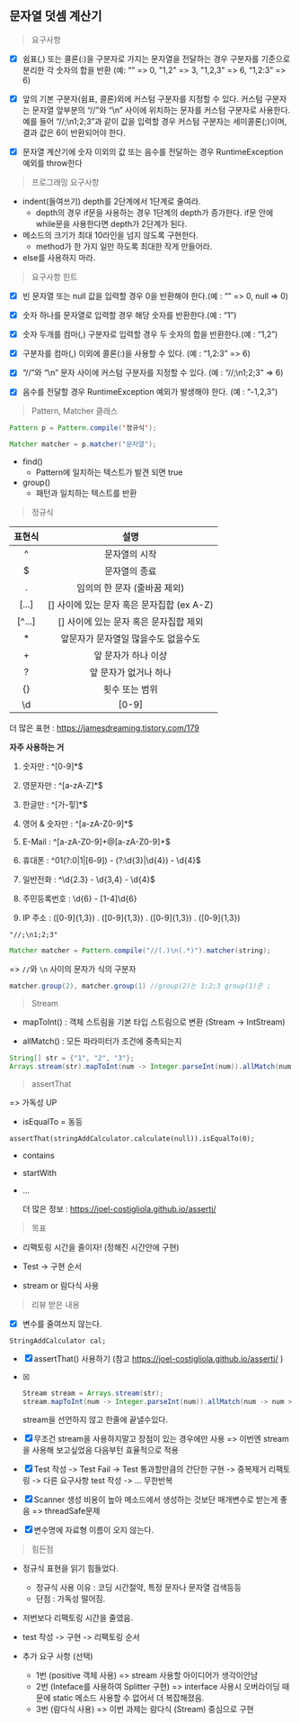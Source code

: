 ## 문자열 덧셈 계산기

> 요구사항

- [x] 쉼표(,) 또는 콜론(:)을 구분자로 가지는 문자열을 전달하는 경우 구분자를 기준으로 분리한 각 숫자의 합을 반환 (예: “” => 0, "1,2" => 3, "1,2,3" => 6, “1,2:3” => 6)

- [x] 앞의 기본 구분자(쉼표, 콜론)외에 커스텀 구분자를 지정할 수 있다. 커스텀 구분자는 문자열 앞부분의 “//”와 “\n” 사이에 위치하는 문자를 커스텀 구분자로 사용한다. 예를 들어 “//;\n1;2;3”과 같이 값을 입력할 경우 커스텀 구분자는 세미콜론(;)이며, 결과 값은 6이 반환되어야 한다.

- [x] 문자열 계산기에 숫자 이외의 값 또는 음수를 전달하는 경우 RuntimeException 예외를 throw한다



> 프로그래밍 요구사항

- indent(들여쓰기) depth를 2단계에서 1단계로 줄여라.
  - depth의 경우 if문을 사용하는 경우 1단계의 depth가 증가한다. if문 안에 while문을 사용한다면 depth가 2단계가 된다.
- 메소드의 크기가 최대 10라인을 넘지 않도록 구현한다.
  - method가 한 가지 일만 하도록 최대한 작게 만들어라.
- else를 사용하지 마라.



> 요구사항 힌트

- [x] 빈 문자열 또는 null 값을 입력할 경우 0을 반환해야 한다.(예 : “” => 0, null => 0)

- [x] 숫자 하나를 문자열로 입력할 경우 해당 숫자를 반환한다.(예 : “1”)

- [x]  숫자 두개를 컴마(,) 구분자로 입력할 경우 두 숫자의 합을 반환한다.(예 : “1,2”)

- [x]  구분자를 컴마(,) 이외에 콜론(:)을 사용할 수 있다. (예 : “1,2:3” => 6)

- [x]  “//”와 “\n” 문자 사이에 커스텀 구분자를 지정할 수 있다. (예 : “//;\n1;2;3” => 6)

- [x] 음수를 전달할 경우 RuntimeException 예외가 발생해야 한다. (예 : “-1,2,3”)



> Pattern, Matcher 클래스

```java
Pattern p = Pattern.compile('정규식');
```

```java
Matcher matcher = p.matcher("문자열");
```



- find() 
  - Pattern에 일치하는 텍스트가 발견 되면 true
- group()
  - 패턴과 일치하는 텍스트를 반환



> 정규식

| 표현식 |                    설명                    |
| :----: | :----------------------------------------: |
|   ^    |               문자열의 시작                |
|   $    |               문자열의 종료                |
|   .    |        임의의 한 문자 (줄바꿈 제외)        |
| [...]  | [] 사이에 있는 문자 혹은 문자집합 (ex A-Z) |
| [^...] |   [] 사이에 있는 문자 혹은 문자집합 제외   |
|   *    |    앞문자가 문자열일 많을수도 없을수도     |
|   +    |            앞 문자가 하나 이상             |
|   ?    |           앞 문자가 없거나 하나            |
|   {}   |               횟수 또는 범위               |
|   \d   |                   [0-9]                    |

더 많은 표현 : https://jamesdreaming.tistory.com/179

**자주 사용하는 거**

1. 숫자만 : ^[0-9]*$

2.  영문자만 : ^[a-zA-Z]*$

3.  한글만 : ^[가-힣]*$

4. 영어 & 숫자만 : ^[a-zA-Z0-9]*$

5. E-Mail : ^[a-zA-Z0-9]+@[a-zA-Z0-9]+$

6. 휴대폰 : ^01(?:0|1|[6-9]) - (?:\d{3}|\d{4}) - \d{4}$

7. 일반전화 : ^\d{2.3} - \d{3,4} - \d{4}$

8. 주민등록번호 : \d{6} \- [1-4]\d{6}

9. IP 주소 : ([0-9]{1,3}) \. ([0-9]{1,3}) \. ([0-9]{1,3}) \. ([0-9]{1,3})



`"//;\n1;2;3"`

```java
Matcher matcher = Pattern.compile("//(.)\n(.*)").matcher(string);
```

=> `//`와 `\n` 사이의 문자가 식의 구분자

```java
matcher.group(2), matcher.group(1) //group(2)는 1;2;3 group(1)은 ;
```



> Stream

- mapToInt() : 객체 스트림을 기본 타입 스트림으로 변환 (Stream -> IntStream)

- allMatch() : 모든 파라미터가 조건에 중촉되는지

```java
String[] str = {"1", "2", "3"};
Arrays.stream(str).mapToInt(num -> Integer.parseInt(num)).allMatch(num -> num > 0);
```



> assertThat

=> 가독성 UP

- isEqualTo = 동등

`assertThat(stringAddCalculator.calculate(null)).isEqualTo(0);`

- contains

- startWith

- ...

  더 많은 정보 : https://joel-costigliola.github.io/assertj/

  

>목표

- 리팩토링 시간을 줄이자! (정해진 시간안에 구현)

- Test -> 구현 순서

- stream or 람다식 사용




> 리뷰 받은 내용

- [x] 변수를 줄여쓰지 않는다.

`StringAddCalculator cal;`

- [x] assertThat() 사용하기 (참고 https://joel-costigliola.github.io/assertj/ )

- [x] ```java
  Stream stream = Arrays.stream(str);
  stream.mapToInt(num -> Integer.parseInt(num)).allMatch(num -> num > 0);
  ```

  stream을 선언하지 않고 한줄에 끝낼수있다.

- [x] 무조건 stream을 사용하지말고 장점이 있는 경우에만 사용 => 이번엔 stream을 사용해 보고싶었음 다음부턴 효율적으로 적용

- [x] Test 작성 -> Test Fail -> Test 통과할만큼의 간단한 구현 -> 중복제거 리팩토링 -> 다른 요구사항 test 작성 -> ... 무한반복

- [x] Scanner 생성 비용이 높아 메소드에서 생성하는 것보단 매개변수로 받는게 좋음 => threadSafe문제

- [x] 변수명에 자료형 이름이 오지 않는다.



> 힘든점

- 정규식 표현을 읽기 힘들었다.
  - 정규식 사용 이유 : 코딩 시간절약, 특정 문자나 문자열 검색등등
  - 단점  : 가독성 떨어짐.

- 저번보다 리팩토링 시간을 줄였음.
- test 작성 -> 구현 -> 리팩토링 순서
- 추가 요구 사항 (선택)
  - 1번 (positive 객체 사용) => stream 사용할 아이디어가 생각이안남
  - 2번 (Inteface를 사용하여 Splitter 구현) => interface 사용시 오버라이딩 때문에 static 메소드 사용할 수 없어서 더 복잡해졌음. 
  - 3번 (람다식 사용) => 이번 과제는 람다식 (Stream) 중심으로 구현